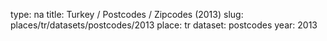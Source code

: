 type: na
title: Turkey / Postcodes / Zipcodes (2013)
slug: places/tr/datasets/postcodes/2013
place: tr
dataset: postcodes
year: 2013

